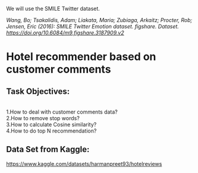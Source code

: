 We will use the SMILE Twitter dataset.

_Wang, Bo; Tsakalidis, Adam; Liakata, Maria; Zubiaga, Arkaitz; Procter, Rob; Jensen, Eric (2016): SMILE Twitter Emotion dataset. figshare. Dataset. https://doi.org/10.6084/m9.figshare.3187909.v2_








# Hotel recommender based on customer comments

## Task Objectives:

<br> 1.How to deal with customer comments data? 
<br>  2.How to remove stop words?
<br> 3.How to calculate Cosine similarity?
<br> 4.How to do top N recommendation?


## Data Set from Kaggle:
https://www.kaggle.com/datasets/harmanpreet93/hotelreviews
